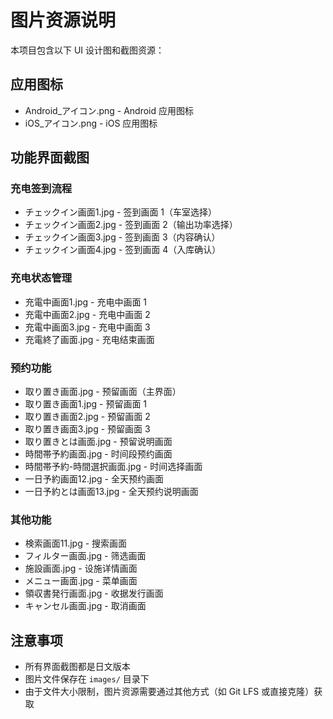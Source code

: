 # 图片资源说明

本项目包含以下 UI 设计图和截图资源：

## 应用图标
- Android_アイコン.png - Android 应用图标
- iOS_アイコン.png - iOS 应用图标

## 功能界面截图

### 充电签到流程
- チェックイン画面1.jpg - 签到画面 1（车室选择）
- チェックイン画面2.jpg - 签到画面 2（输出功率选择）
- チェックイン画面3.jpg - 签到画面 3（内容确认）
- チェックイン画面4.jpg - 签到画面 4（入库确认）

### 充电状态管理
- 充電中画面1.jpg - 充电中画面 1
- 充電中画面2.jpg - 充电中画面 2
- 充電中画面3.jpg - 充电中画面 3
- 充電終了画面.jpg - 充电结束画面

### 预约功能
- 取り置き画面.jpg - 预留画面（主界面）
- 取り置き画面1.jpg - 预留画面 1
- 取り置き画面2.jpg - 预留画面 2
- 取り置き画面3.jpg - 预留画面 3
- 取り置きとは画面.jpg - 预留说明画面
- 時間帯予約画面.jpg - 时间段预约画面
- 時間帯予約-時間選択画面.jpg - 时间选择画面
- 一日予約画面12.jpg - 全天预约画面
- 一日予約とは画面13.jpg - 全天预约说明画面

### 其他功能
- 検索画面11.jpg - 搜索画面
- フィルター画面.jpg - 筛选画面
- 施設画面.jpg - 设施详情画面
- メニュー画面.jpg - 菜单画面
- 領収書発行画面.jpg - 收据发行画面
- キャンセル画面.jpg - 取消画面

## 注意事项
- 所有界面截图都是日文版本
- 图片文件保存在 `images/` 目录下
- 由于文件大小限制，图片资源需要通过其他方式（如 Git LFS 或直接克隆）获取